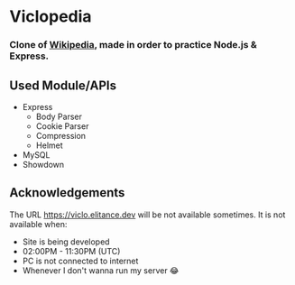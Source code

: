 # Viclopedia

### Clone of [Wikipedia](https://en.wikipedia.org), made in order to practice Node.js & Express.

## Used Module/APIs

- Express
  - Body Parser
  - Cookie Parser
  - Compression
  - Helmet
- MySQL
- Showdown

## Acknowledgements

The URL https://viclo.elitance.dev will be not available sometimes.
It is not available when:

- Site is being developed
- 02:00PM - 11:30PM (UTC)
- PC is not connected to internet
- Whenever I don't wanna run my server 😂
